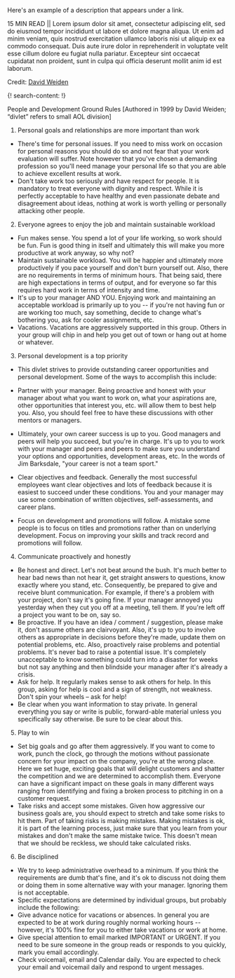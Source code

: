 Here's an example of a description that appears under a link.

15 MIN READ || Lorem ipsum dolor sit amet, consectetur adipiscing elit, sed do eiusmod tempor incididunt ut labore et dolore magna aliqua. Ut enim ad minim veniam, quis nostrud exercitation ullamco laboris nisi ut aliquip ex ea commodo consequat. Duis aute irure dolor in reprehenderit in voluptate velit esse cillum dolore eu fugiat nulla pariatur. Excepteur sint occaecat cupidatat non proident, sunt in culpa qui officia deserunt mollit anim id est laborum.

Credit: [David Weiden](https://www.linkedin.com/in/davidweiden/)


{! search-content: !}

People and Development Ground Rules 
[Authored in 1999 by David Weiden; “divlet” refers to small AOL division]

1.  Personal goals and relationships are more important than work 
*	There's time for personal issues.  If you need to miss work on occasion for personal reasons you should do so and not fear that your work evaluation will suffer.  Note however that you've chosen a demanding profession so you'll need manage your personal life so that you are able to achieve excellent results at work. 
*	Don't take work too seriously and have respect for people.  It is mandatory to treat everyone with dignity and respect.  While it is perfectly acceptable to have healthy and even passionate debate and disagreement about ideas, nothing at work is worth yelling or personally attacking other people. 
2.  Everyone agrees to enjoy the job and maintain sustainable workload 
*	Fun makes sense.  You spend a lot of your life working, so work should be fun.  Fun is good thing in itself and ultimately this will make you more productive at work anyway, so why not? 
*	Maintain sustainable workload.  You will be happier and ultimately more productively if you pace yourself and don't burn yourself out.  Also, there are no requirements in terms of minimum hours.  That being said, there are high expectations in terms of output, and for everyone so far this requires hard work in terms of intensity and time. 
*	It's up to your manager AND YOU.  Enjoying work and maintaining an acceptable workload is primarily up to you -- if you're not having fun or are working too much, say something, decide to change what's bothering you, ask for cooler assignments, etc. 
*	Vacations.  Vacations are aggressively supported in this group.  Others in your group will chip in and help you get out of town or hang out at home or whatever. 
3.  Personal development is a top priority 
*	This divlet strives to provide outstanding career opportunities and personal development.  Some of the ways to accomplish this include: 
   
  *	Partner with your manager.  Being proactive and honest with your manager about what you want to work on, what your aspirations are, other opportunities that interest you, etc. will allow them to best help you.  Also, you should feel free to have these discussions with other mentors or managers. 
  *	Ultimately, your own career success is up to you.  Good managers and peers will help you succeed, but you're in charge.  It's up to you to work with your manager and peers and peers to make sure you understand your options and opportunities, development areas, etc.  In the words of Jim Barksdale, "your career is not a team sport." 
  *	Clear objectives and feedback.  Generally the most successful employees want clear objectives and lots of feedback because it is easiest to succeed under these conditions.  You and your manager may use some combination of written objectives, self-assessments, and career plans. 
  *	Focus on development and promotions will follow.  A mistake some people is to focus on titles and promotions rather than on underlying development.  Focus on improving your skills and track record and promotions will follow. 
4.  Communicate proactively and honestly 
*	Be honest and direct.  Let's not beat around the bush.  It's much better to hear bad news than not hear it, get straight answers to questions, know exactly where you stand, etc.  Consequently, be prepared to give and receive blunt communication.  For example, if there's a problem with your project, don't say it's going fine.  If your manager annoyed you yesterday when they cut you off at a meeting, tell them.  If you're left off a project you want to be on, say so. 
*	Be proactive.  If you have an idea / comment / suggestion, please make it, don't assume others are clairvoyant.  Also, it's up to you to involve others as appropriate in decisions before they're made, update them on potential problems, etc.  Also, proactively raise problems and potential problems.  It's never bad to raise a potential issue.  It's completely unacceptable to know something could turn into a disaster for weeks but not say anything and then blindside your manager after it's already a crisis. 
*	Ask for help.  It regularly makes sense to ask others for help.  In this group, asking for help is cool and a sign of strength, not weakness.  Don't spin your wheels – ask for help! 
*	Be clear when you want information to stay private.  In general everything you say or write is public, forward-able material unless you specifically say otherwise.  Be sure to be clear about this. 
5.  Play to win 
*	Set big goals and go after them aggressively.  If you want to come to work, punch the clock, go through the motions without passionate concern for your impact on the company, you're at the wrong place.  Here we set huge, exciting goals that will delight customers and shatter the competition and we are determined to accomplish them.  Everyone can have a significant impact on these goals in many different ways ranging from identifying and fixing a broken process to pitching in on a customer request. 
*	Take risks and accept some mistakes.  Given how aggressive our business goals are, you should expect to stretch and take some risks to hit them.  Part of taking risks is making mistakes.  Making mistakes is ok, it is part of the learning process, just make sure that you learn from your mistakes and don't make the same mistake twice.  This doesn't mean that we should be reckless, we should take calculated risks. 
6.  Be disciplined 
*	We try to keep administrative overhead to a minimum.  If you think the requirements are dumb that's fine, and it's ok to discuss not doing them or doing them in some alternative way with your manager.  Ignoring them is not acceptable. 
*	Specific expectations are determined by individual groups, but probably include the following: 
   * Give advance notice for vacations or absences.  In general you are expected to be at work during roughly normal working hours -- however, it's 100% fine for you to either take vacations or work at home. 
   * Give special attention to email marked IMPORTANT or URGENT.  If you need to be sure someone in the group reads or responds to you quickly, mark you email accordingly. 
   * Check voicemail, email and Calendar daily.  You are expected to check your email and voicemail daily and respond to urgent messages. 
